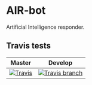 # AIR-bot
Artificial Intelligence  responder.

Travis tests
---
Master | Develop
--- | ---
[![Travis](https://img.shields.io/travis/Lazerbeak12345/AIR-bot.svg)]() | [![Travis branch](https://img.shields.io/travis/Lazerbeak12345/AIR-bot/develop.svg)](https://github.com/Lazerbeak12345/AIR-bot/tree/develop)
